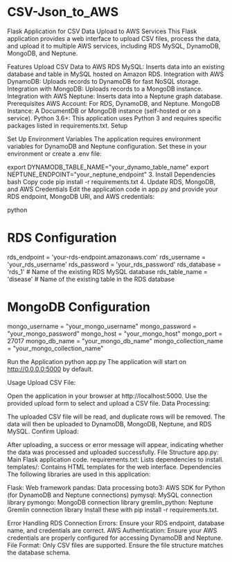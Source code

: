 # CSV-Json_to_AWS
Flask Application for CSV Data Upload to AWS Services
This Flask application provides a web interface to upload CSV files, process the data, and upload it to multiple AWS services, including RDS MySQL, DynamoDB, MongoDB, and Neptune.

Features
Upload CSV Data to AWS RDS MySQL: Inserts data into an existing database and table in MySQL hosted on Amazon RDS.
Integration with AWS DynamoDB: Uploads records to DynamoDB for fast NoSQL storage.
Integration with MongoDB: Uploads records to a MongoDB instance.
Integration with AWS Neptune: Inserts data into a Neptune graph database.
Prerequisites
AWS Account: For RDS, DynamoDB, and Neptune.
MongoDB Instance: A DocumentDB or MongoDB instance (self-hosted or on a service).
Python 3.6+: This application uses Python 3 and requires specific packages listed in requirements.txt.
Setup

Set Up Environment Variables
The application requires environment variables for DynamoDB and Neptune configuration. Set these in your environment or create a .env file:

export DYNAMODB_TABLE_NAME="your_dynamo_table_name"
export NEPTUNE_ENDPOINT="your_neptune_endpoint"
3. Install Dependencies
bash
Copy code
pip install -r requirements.txt
4. Update RDS, MongoDB, and AWS Credentials
Edit the application code in app.py and provide your RDS endpoint, MongoDB URI, and AWS credentials:

python
# RDS Configuration
rds_endpoint = 'your-rds-endpoint.amazonaws.com'
rds_username = 'your_rds_username'
rds_password = 'your_rds_password'
rds_database = 'rds_1'   # Name of the existing RDS MySQL database
rds_table_name = 'disease'  # Name of the existing table in the RDS database

# MongoDB Configuration
mongo_username = "your_mongo_username"
mongo_password = "your_mongo_password"
mongo_host = "your_mongo_host"
mongo_port = 27017
mongo_db_name = "your_mongo_db_name"
mongo_collection_name = "your_mongo_collection_name"

Run the Application
python app.py
The application will start on http://0.0.0.0:5000 by default.

Usage
Upload CSV File:

Open the application in your browser at http://localhost:5000.
Use the provided upload form to select and upload a CSV file.
Data Processing:

The uploaded CSV file will be read, and duplicate rows will be removed.
The data will then be uploaded to DynamoDB, MongoDB, Neptune, and RDS MySQL.
Confirm Upload:

After uploading, a success or error message will appear, indicating whether the data was processed and uploaded successfully.
File Structure
app.py: Main Flask application code.
requirements.txt: Lists dependencies to install.
templates/: Contains HTML templates for the web interface.
Dependencies
The following libraries are used in this application:

Flask: Web framework
pandas: Data processing
boto3: AWS SDK for Python (for DynamoDB and Neptune connections)
pymysql: MySQL connection library
pymongo: MongoDB connection library
gremlin_python: Neptune Gremlin connection library
Install these with pip install -r requirements.txt.

Error Handling
RDS Connection Errors: Ensure your RDS endpoint, database name, and credentials are correct.
AWS Authentication: Ensure your AWS credentials are properly configured for accessing DynamoDB and Neptune.
File Format: Only CSV files are supported. Ensure the file structure matches the database schema.
